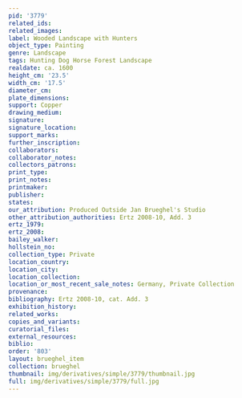 ```yaml
---
pid: '3779'
related_ids: 
related_images: 
label: Wooded Landscape with Hunters
object_type: Painting
genre: Landscape
tags: Hunting Dog Horse Forest Landscape
realdate: ca. 1600
height_cm: '23.5'
width_cm: '17.5'
diameter_cm: 
plate_dimensions: 
support: Copper
drawing_medium: 
signature: 
signature_location: 
support_marks: 
further_inscription: 
collaborators: 
collaborator_notes: 
collectors_patrons: 
print_type: 
print_notes: 
printmaker: 
publisher: 
states: 
our_attribution: Produced Outside Jan Brueghel's Studio
other_attribution_authorities: Ertz 2008-10, Add. 3
ertz_1979: 
ertz_2008: 
bailey_walker: 
hollstein_no: 
collection_type: Private
location_country: 
location_city: 
location_collection: 
location_or_most_recent_sale_notes: Germany, Private Collection
provenance: 
bibliography: Ertz 2008-10, cat. Add. 3
exhibition_history: 
related_works: 
copies_and_variants: 
curatorial_files: 
external_resources: 
biblio: 
order: '803'
layout: brueghel_item
collection: brueghel
thumbnail: img/derivatives/simple/3779/thumbnail.jpg
full: img/derivatives/simple/3779/full.jpg
---
```

